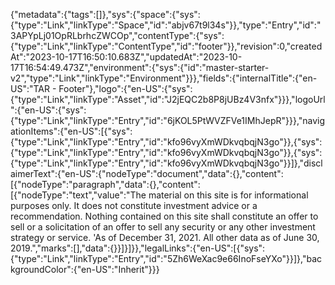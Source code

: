 {"metadata":{"tags":[]},"sys":{"space":{"sys":{"type":"Link","linkType":"Space","id":"abjv67t9l34s"}},"type":"Entry","id":"3APYpLj01OpRLbrhcZWCOp","contentType":{"sys":{"type":"Link","linkType":"ContentType","id":"footer"}},"revision":0,"createdAt":"2023-10-17T16:50:10.683Z","updatedAt":"2023-10-17T16:54:49.473Z","environment":{"sys":{"id":"master-starter-v2","type":"Link","linkType":"Environment"}}},"fields":{"internalTitle":{"en-US":"TAR - Footer"},"logo":{"en-US":{"sys":{"type":"Link","linkType":"Asset","id":"J2jEQC2b8P8jUBz4V3nfx"}}},"logoUrl":{"en-US":{"sys":{"type":"Link","linkType":"Entry","id":"6jKOL5PtWVZFVe1IMhJepR"}}},"navigationItems":{"en-US":[{"sys":{"type":"Link","linkType":"Entry","id":"kfo96vyXmWDkvqbqjN3go"}},{"sys":{"type":"Link","linkType":"Entry","id":"kfo96vyXmWDkvqbqjN3go"}},{"sys":{"type":"Link","linkType":"Entry","id":"kfo96vyXmWDkvqbqjN3go"}}]},"disclaimerText":{"en-US":{"nodeType":"document","data":{},"content":[{"nodeType":"paragraph","data":{},"content":[{"nodeType":"text","value":"The material on this site is for informational purposes only. It does not constitute investment advice or a recommendation. Nothing contained on this site shall constitute an offer to sell or a solicitation of an offer to sell any security or any other investment strategy or service. 'As of December 31, 2021. All other data as of June 30, 2019.","marks":[],"data":{}}]}]}},"legalLinks":{"en-US":[{"sys":{"type":"Link","linkType":"Entry","id":"5Zh6WeXac9e66InoFseYXo"}}]},"backgroundColor":{"en-US":"Inherit"}}}